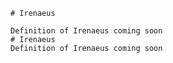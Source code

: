 
    # Irenaeus

    Definition of Irenaeus coming soon
    # Irenaeus
    Definition of Irenaeus coming soon
